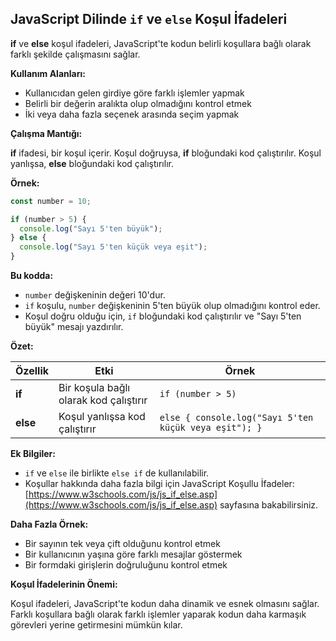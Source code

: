 ## JavaScript Dilinde `if` ve `else` Koşul İfadeleri

**if** ve **else** koşul ifadeleri, JavaScript'te kodun belirli koşullara bağlı olarak farklı şekilde çalışmasını sağlar.

**Kullanım Alanları:**

* Kullanıcıdan gelen girdiye göre farklı işlemler yapmak
* Belirli bir değerin aralıkta olup olmadığını kontrol etmek
* İki veya daha fazla seçenek arasında seçim yapmak

**Çalışma Mantığı:**

**if** ifadesi, bir koşul içerir. Koşul doğruysa, **if** bloğundaki kod çalıştırılır. Koşul yanlışsa, **else** bloğundaki kod çalıştırılır.

**Örnek:**

```javascript
const number = 10;

if (number > 5) {
  console.log("Sayı 5'ten büyük");
} else {
  console.log("Sayı 5'ten küçük veya eşit");
}
```

**Bu kodda:**

* `number` değişkeninin değeri 10'dur.
* `if` koşulu, `number` değişkeninin 5'ten büyük olup olmadığını kontrol eder.
* Koşul doğru olduğu için, `if` bloğundaki kod çalıştırılır ve "Sayı 5'ten büyük" mesajı yazdırılır.

**Özet:**

| Özellik | Etki | Örnek |
|---|---|---|
| **if** | Bir koşula bağlı olarak kod çalıştırır | `if (number > 5)` |
| **else** | Koşul yanlışsa kod çalıştırır | `else { console.log("Sayı 5'ten küçük veya eşit"); }` |

**Ek Bilgiler:**

* `if` ve `else` ile birlikte `else if` de kullanılabilir.
* Koşullar hakkında daha fazla bilgi için JavaScript Koşullu İfadeler: [https://www.w3schools.com/js/js_if_else.asp](https://www.w3schools.com/js/js_if_else.asp) sayfasına bakabilirsiniz.

**Daha Fazla Örnek:**

* Bir sayının tek veya çift olduğunu kontrol etmek
* Bir kullanıcının yaşına göre farklı mesajlar göstermek
* Bir formdaki girişlerin doğruluğunu kontrol etmek

**Koşul İfadelerinin Önemi:**

Koşul ifadeleri, JavaScript'te kodun daha dinamik ve esnek olmasını sağlar. Farklı koşullara bağlı olarak farklı işlemler yaparak kodun daha karmaşık görevleri yerine getirmesini mümkün kılar.
